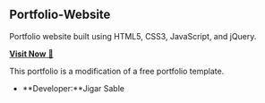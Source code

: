 ## Portfolio-Website
Portfolio website built using HTML5, CSS3, JavaScript, and jQuery.

<a href="https://jeyyz23.github.io/Jehov-Cantera-Portfolio/" target="_blank">**Visit Now** 🚀</a>







This portfolio is a modification of a free portfolio template.
* **Developer:**Jigar Sable